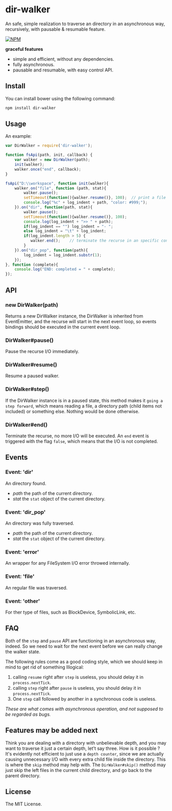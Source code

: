 # dir-walker
An safe, simple realization to traverse an directory in an asynchronous way, recursively, with pausable &amp; resumable feature.

[![NPM](https://nodei.co/npm/dir-walker.png?downloads=true&downloadRank=true&stars=true)](https://nodei.co/npm/dir-walker/)

**graceful features**

+ simple and efficient, without any dependencies.
+ fully asynchronous.
+ pausable and resumable, with easy control API.

## Install

You can install bower using the following command:

```bash
npm install dir-walker
```

## Usage

An example:

```javascript
var DirWalker = require('dir-walker');

function fsApi(path, init, callback) {
	var walker = new DirWalker(path);
	init(walker);
	walker.once("end", callback);
}

fsApi("D:\\workspace", function init(walker){
	walker.on("file", function (path, stat){
		walker.pause();
		setTimeout(function(){walker.resume()}, 100);  // print a file every 100ms
		console.log("%c" + log_indent + path, "color: #999;");
	}).on("dir", function(path, stat){
		walker.pause();
		setTimeout(function(){walker.resume()}, 100);
		console.log(log_indent + ">> " + path);
		if(log_indent == "") log_indent = "- ";
		else log_indent = "\t" + log_indent;
		if(log_indent.length > 5) {
		   walker.end();    // terminate the recurse in an specific condition
		}
	}).on("dir_pop", function(path){
		log_indent = log_indent.substr(1);
	});
}, function (complete){
	console.log("END: completed = " + complete);
});
```


## API

### new DirWalker(path)

Returns a new DirWalker instance, the DirWalker is inherited from EventEmitter, and the recurse will start in the next event loop,
so events bindings should be executed in the current event loop.

### DirWalker#pause()

Pause the recurse I/O immediately.

### DirWalker#resume()

Resume a paused walker.

### DirWalker#step()

If the DirWalker instance is in a paused state, this method makes it `going a step forward`, which means reading a file, a directory path (child items not included) or something else. Nothing would be done otherwise.

### DirWalker#end()

Terminate the recurse, no more I/O will be executed. An `end` event is triggered with the flag `false`, which means that the I/O is not completed.

## Events

### Event: 'dir'

An directory found.

+ *path* the path of the current directory.
+ *stat* the `stat` object of the current directory.

### Event: 'dir_pop'

An directory was fully traversed.

+ *path* the path of the current directory.
+ *stat* the `stat` object of the current directory.

### Event: 'error'

An wrapper for any FileSystem I/O error throwed internally.

### Event: 'file'

An regular file was traversed.

### Event: 'other'

For ther type of files, such as BlockDevice, SymbolicLink, etc.

## FAQ

Both of the `step` and `pause` API are functioning in an asynchronous way, indeed. So we need to wait for the next event before we can really change the walker state.

The following rules come as a good coding style, which we should keep in mind to get rid of something Illogical:

1. calling `resume` right after `step` is useless, you should delay it in `process.nextTick`. 
2. calling `step` right after `pause` is useless, you should delay it in `process.nextTick`. 
3. One `step` call followed by another in a synchronous code is useless. 

_These are what comes with asynchronous operation, and not supposed to be regarded as bugs._

## Features may be added next

Think you are dealing with a directory with unbelievable depth, and you may want to traverse it just a certain depth, let't say three. How is it possible ? It's evidently not efficient to just use a `depth counter`, since we are actually causing unnecessary I/O with every extra child file inside the directory. This is where the `skip` method may help with.
The `DirWalker#skip()` method may just skip the left files in the current child directory, and go back to the parent directory.

## License

The MIT License.

